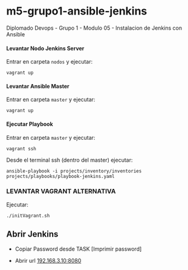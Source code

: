 # m5-grupo1-ansible-jenkins
Diplomado Devops - Grupo 1 - Modulo 05 - Instalacion de Jenkins con Ansible

#### Levantar Nodo Jenkins Server

Entrar en carpeta `nodos` y ejecutar:

`vagrant up`

#### Levantar Ansible Master 

Entrar en carpeta `master` y ejecutar:

`vagrant up`


#### Ejecutar Playbook

Entrar en carpeta `master` y ejecutar:

`vagrant ssh`

Desde el terminal ssh (dentro del master) ejecutar:

`ansible-playbook -i projects/inventory/inventories projects/playbooks/playbook-jenkins.yaml`

### LEVANTAR VAGRANT ALTERNATIVA

Ejecutar:

`./initVagrant.sh`

## Abrir Jenkins

- Copiar Password desde TASK \[Imprimir password\]

- Abrir url [192.168.3.10:8080](192.168.3.10:8080)
